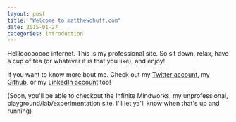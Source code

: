 ```yaml
---
layout: post
title: "Welcome to matthewdhuff.com"
date: 2015-01-27
categories: introduction
---
```


Hellloooooooo internet. This is my professional site. So sit down, relax, have a cup of tea (or whatever it is that you like), and enjoy!

If you want to know more bout me.
Check out my [Twitter account][twitter], my [Github][github], or my [LinkedIn account][linkedin] too!

(Soon, you'll be able to checkout the Infinite Mindworks, my unprofessional, playground/lab/experimentation site. I'll let ya'll know when that's up and running)


[twitter]: http://twitter.com/theinfamoushuff
[github]: http://github.com/matthewhuff89
[linkedin]: http://www.linkedin.com/in/matthewdhuff